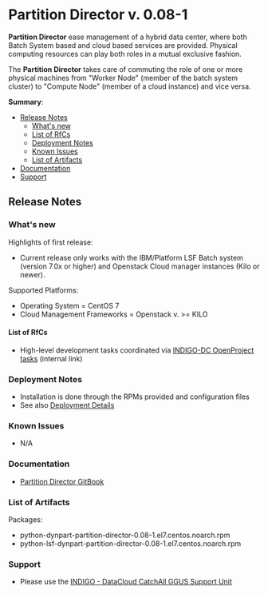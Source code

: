 # Partition Director v. 0.08-1

**Partition Director** ease management of a hybrid data center, where both Batch System based and cloud based services are provided. Physical computing resources can play both roles in a mutual exclusive fashion.

The **Partition Director** takes care of commuting the role of one or more physical machines from "Worker Node" (member of the batch system cluster) to "Compute Node" (member of a cloud instance) and vice versa.

**Summary**:
* [Release Notes](#id1)
  * [What's new](#id2)
  * [List of RfCs](#id3)
  * [Deployment Notes](#id4)
  * [Known Issues](#id5)
  * [List of Artifacts](#id7)
* [Documentation](#id6)
* [Support](#id8)


<a id="id1"></a>
## Release Notes

<a id="id2"></a>
### What's new

Highlights of first release:
* Current release only works with the IBM/Platform LSF Batch system (version 7.0x or higher) and Openstack Cloud manager instances (Kilo or newer).

Supported Platforms:
* Operating System = CentOS 7
* Cloud Management Frameworks = Openstack v. >= KILO

<a id="id3"></a>
#### List of RfCs 

* High-level development tasks coordinated via [INDIGO-DC OpenProject tasks](https://project.indigo-datacloud.eu/work_packages/697?layout=false) (internal link)
 
<a id="id4"></a>
### Deployment Notes

* Installation is done through the RPMs provided and configuration files
* See also [Deployment Details](https://indigo-dc.gitbooks.io/dynpart/content/chapter1.html)

<a id="id5"></a>
### Known Issues

* N/A

<a id="id6"></a>
### Documentation

* [Partition Director GitBook](https://www.gitbook.com/book/indigo-dc/dynpart/details)

<a id="id7"></a>
### List of Artifacts

Packages:
* python-dynpart-partition-director-0.08-1.el7.centos.noarch.rpm
* python-lsf-dynpart-partition-director-0.08-1.el7.centos.noarch.rpm

<a id="id8"></a>
### Support

* Please use the [INDIGO - DataCloud CatchAll GGUS Support Unit](
https://wiki.egi.eu/wiki/GGUS:INDIGO_DataCloud_Catch-all_FAQ)
